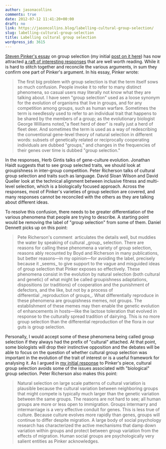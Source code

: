 ```yaml
---
author: jasonacollins
comments: true
date: 2012-07-12 11:41:20+00:00
draft: no
link: https://jasoncollins.blog/labelling-cultural-group-selection/
slug: labelling-cultural-group-selection
title: Labelling cultural group selection
wordpress_id: 3615
---
```


[Steven Pinker's essay](http://edge.org/conversation/the-false-allure-of-group-selection) on group selection (my initial [post on it here](https://jasoncollins.blog/pinker-takes-on-group-selection/)) has now attracted [a raft of interesting responses](http://edge.org/conversation/the-false-allure-of-group-selection#rc) that are well worth reading. While it is hard to stitch together and reconcile the various arguments, in sum they confirm one part of Pinker's argument. In his essay, Pinker wrote:


<blockquote>The first big problem with group selection is that the term itself sows so much confusion. People invoke it to refer to many distinct phenomena, so casual users may literally not know what they are talking about. I have seen "group selection" used as a loose synonym for the evolution of organisms that live in groups, and for any competition among groups, such as human warfare. Sometimes the term is needlessly used to refer to an individual trait that happens to be shared by the members of a group; as the evolutionary biologist George Williams noted,"a fleet herd of deer" is really just a herd of fleet deer. And sometimes the term is used as a way of redescribing the conventional gene-level theory of natural selection in different words: subsets of genetically related or reciprocally cooperating individuals are dubbed "groups," and changes in the frequencies of their genes over time is dubbed "group selection."</blockquote>


In the responses, Herb Gintis talks of gene-culture evolution. Jonathan Haidt suggests that to see group selected traits, we should look at groupishness in inter-group competition. Peter Richerson talks of cultural group selection and traits such as language. David Sloan Wilson and David Queller look at the technical alignment between inclusive fitness and multi-level selection, which is a biologically focused approach. Across the responses, most of Pinker's varieties of group selection are covered, and many responses cannot be reconciled with the others as they are talking about different ideas.

To resolve this confusion, there needs to be greater differentiation of the various phenomena that people are trying to describe. A starting point would be removing the label of "group selection" from some of them. Daniel Dennett picks up on this point:


<blockquote>Pete Richerson's comment  articulates the details well, but muddies the water by speaking of cultural _group_ selection. There are reasons for calling these phenomena a variety of group selection, reasons ably recounted by Boyd and Richerson in many publications, but better reasons—in my opinion—for avoiding the label, precisely because it _seems_ to give support to the vague and misguided ideas of group selection that Pinker exposes so effectively. These phenomena consist in the evolution by natural selection (both cultural and genetic) of what might be called groupishness adaptations, dispositions (or traditions) of cooperation and the punishment of defectors, and the like, but not by a process of differential _reproduction of groups_. What differentially reproduce in these phenomena are groupishness memes, not groups. The establishment of these memes may then enable the genetic evolution of enhancements in hosts—like the lactose toleration that evolved in response to the culturally spread tradition of dairying. This is no more group selection than the differential reproduction of the flora in our guts is group selection.</blockquote>


Personally, I would accept some of these phenomena being called group selection if they always had the prefix of "cultural" attached. At that point, some biologists will drop their instinctive opposition and the debates will be able to focus on the question of whether cultural group selection was important in the evolution of the trait of interest or is a useful framework for analysing it. As I argued in [my initial response](https://jasoncollins.blog/pinker-takes-on-group-selection/) to Pinker's piece, cultural group selection avoids some of the issues associated with "biological" group selection. Peter Richerson also makes this point:


<blockquote>Natural selection on large scale patterns of cultural variation is plausible because the cultural variation between neighboring groups that might compete is typically much larger than the genetic variation between the same groups. The reasons are not hard to see; all human groups are more or less open to immigration. Groups intermarry and intermarriage is a very effective conduit for genes. This is less true of culture. Because culture evolves more rapidly than genes, groups will continue to differ despite migration. A large body of social psychology research has characterized the active mechanisms that damp down variation within groups and protect between group variation from the effects of migration. Human social groups are psychologically very salient entities as Pinker acknowledges.</blockquote>
